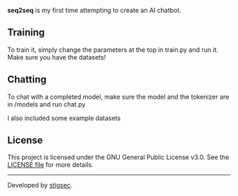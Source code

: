 **seq2seq** is my first time attempting to create an AI chatbot.

## Training
To train it, simply change the parameters at the top in train.py and run it. Make sure you have the datasets!

## Chatting
To chat with a completed model, make sure the model and the tokenizer are in /models and run chat.py

I also included some example datasets

## License

This project is licensed under the GNU General Public License v3.0. See the [LICENSE file](LICENSE) for more details.

---

Developed by [stigsec](https://github.com/stigsec).
